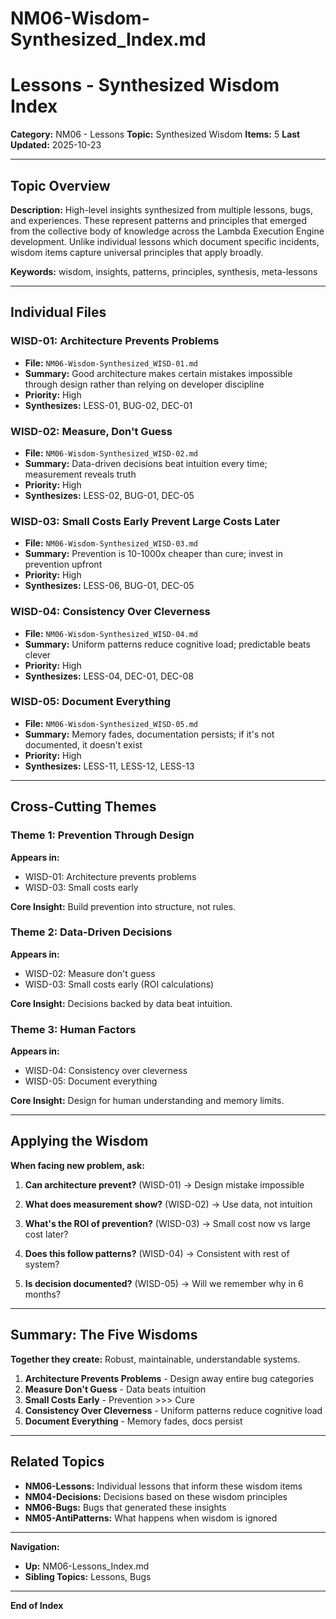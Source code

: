 # NM06-Wisdom-Synthesized_Index.md

# Lessons - Synthesized Wisdom Index

**Category:** NM06 - Lessons
**Topic:** Synthesized Wisdom
**Items:** 5
**Last Updated:** 2025-10-23

---

## Topic Overview

**Description:** High-level insights synthesized from multiple lessons, bugs, and experiences. These represent patterns and principles that emerged from the collective body of knowledge across the Lambda Execution Engine development. Unlike individual lessons which document specific incidents, wisdom items capture universal principles that apply broadly.

**Keywords:** wisdom, insights, patterns, principles, synthesis, meta-lessons

---

## Individual Files

### WISD-01: Architecture Prevents Problems
- **File:** `NM06-Wisdom-Synthesized_WISD-01.md`
- **Summary:** Good architecture makes certain mistakes impossible through design rather than relying on developer discipline
- **Priority:** High
- **Synthesizes:** LESS-01, BUG-02, DEC-01

### WISD-02: Measure, Don't Guess
- **File:** `NM06-Wisdom-Synthesized_WISD-02.md`
- **Summary:** Data-driven decisions beat intuition every time; measurement reveals truth
- **Priority:** High
- **Synthesizes:** LESS-02, BUG-01, DEC-05

### WISD-03: Small Costs Early Prevent Large Costs Later
- **File:** `NM06-Wisdom-Synthesized_WISD-03.md`
- **Summary:** Prevention is 10-1000x cheaper than cure; invest in prevention upfront
- **Priority:** High
- **Synthesizes:** LESS-06, BUG-01, DEC-05

### WISD-04: Consistency Over Cleverness
- **File:** `NM06-Wisdom-Synthesized_WISD-04.md`
- **Summary:** Uniform patterns reduce cognitive load; predictable beats clever
- **Priority:** High
- **Synthesizes:** LESS-04, DEC-01, DEC-08

### WISD-05: Document Everything
- **File:** `NM06-Wisdom-Synthesized_WISD-05.md`
- **Summary:** Memory fades, documentation persists; if it's not documented, it doesn't exist
- **Priority:** High
- **Synthesizes:** LESS-11, LESS-12, LESS-13

---

## Cross-Cutting Themes

### Theme 1: Prevention Through Design
**Appears in:**
- WISD-01: Architecture prevents problems
- WISD-03: Small costs early

**Core Insight:** Build prevention into structure, not rules.

### Theme 2: Data-Driven Decisions
**Appears in:**
- WISD-02: Measure don't guess
- WISD-03: Small costs early (ROI calculations)

**Core Insight:** Decisions backed by data beat intuition.

### Theme 3: Human Factors
**Appears in:**
- WISD-04: Consistency over cleverness
- WISD-05: Document everything

**Core Insight:** Design for human understanding and memory limits.

---

## Applying the Wisdom

**When facing new problem, ask:**

1. **Can architecture prevent?** (WISD-01)
   → Design mistake impossible

2. **What does measurement show?** (WISD-02)
   → Use data, not intuition

3. **What's the ROI of prevention?** (WISD-03)
   → Small cost now vs large cost later?

4. **Does this follow patterns?** (WISD-04)
   → Consistent with rest of system?

5. **Is decision documented?** (WISD-05)
   → Will we remember why in 6 months?

---

## Summary: The Five Wisdoms

**Together they create:** Robust, maintainable, understandable systems.

1. **Architecture Prevents Problems** - Design away entire bug categories
2. **Measure Don't Guess** - Data beats intuition
3. **Small Costs Early** - Prevention >>> Cure
4. **Consistency Over Cleverness** - Uniform patterns reduce cognitive load
5. **Document Everything** - Memory fades, docs persist

---

## Related Topics

- **NM06-Lessons:** Individual lessons that inform these wisdom items
- **NM04-Decisions:** Decisions based on these wisdom principles
- **NM06-Bugs:** Bugs that generated these insights
- **NM05-AntiPatterns:** What happens when wisdom is ignored

---

**Navigation:**
- **Up:** NM06-Lessons_Index.md
- **Sibling Topics:** Lessons, Bugs

---

**End of Index**
